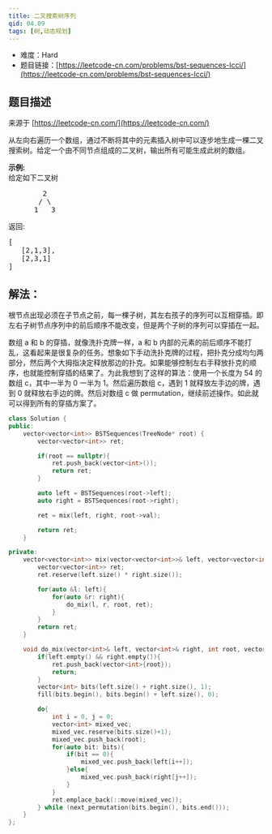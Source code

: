 ```yaml
---
title: 二叉搜索树序列
qid: 04.09
tags: [树,动态规划]
---
```



- 难度：Hard
- 题目链接：[https://leetcode-cn.com/problems/bst-sequences-lcci/](https://leetcode-cn.com/problems/bst-sequences-lcci/)


## 题目描述

来源于 [https://leetcode-cn.com/](https://leetcode-cn.com/)

<p>从左向右遍历一个数组，通过不断将其中的元素插入树中可以逐步地生成一棵二叉搜索树。给定一个由不同节点组成的二叉树，输出所有可能生成此树的数组。</p>

<p><strong>示例:</strong><br>
给定如下二叉树</p>

<pre>        2
       / \
      1   3
</pre>

<p>返回:</p>

<pre>[
   [2,1,3],
   [2,3,1]
]
</pre>


## 解法：

根节点出现必须在子节点之前，每一棵子树，其左右孩子的序列可以互相穿插。即左右子树节点序列中的前后顺序不能改变，但是两个子树的序列可以穿插在一起。

数组 a 和 b 的穿插，就像洗扑克牌一样，a 和 b 内部的元素的前后顺序不能打乱，这看起来是很复杂的任务。想象如下手动洗扑克牌的过程，把扑克分成均匀两部分，然后两个大拇指决定释放那边的扑克。如果能够控制左右手释放扑克的顺序，也就能控制穿插的结果了。为此我想到了这样的算法：使用一个长度为 54 的数组 c，其中一半为 0 一半为 1。然后遍历数组 c，遇到 1 就释放左手边的牌，遇到 0 就释放右手边的牌。然后对数组 c 做 permutation，继续前述操作。如此就可以得到所有的穿插方案了。


```c++
class Solution {
public:
    vector<vector<int>> BSTSequences(TreeNode* root) {
        vector<vector<int>> ret;

        if(root == nullptr){
            ret.push_back(vector<int>());
            return ret;
        }

        auto left = BSTSequences(root->left);
        auto right = BSTSequences(root->right);

        ret = mix(left, right, root->val);

        return ret;
    }

private:
    vector<vector<int>> mix(vector<vector<int>>& left, vector<vector<int>>& right, int root){
        vector<vector<int>> ret;
        ret.reserve(left.size() * right.size());

        for(auto &l: left){
            for(auto &r: right){
                do_mix(l, r, root, ret);
            }
        }
        return ret;
    }

    void do_mix(vector<int>& left, vector<int>& right, int root, vector<vector<int>>& ret){
        if(left.empty() && right.empty()){
            ret.push_back(vector<int>{root});
            return;    
        }
        vector<int> bits(left.size() + right.size(), 1);
        fill(bits.begin(), bits.begin() + left.size(), 0);

        do{
            int i = 0, j = 0;
            vector<int> mixed_vec;
            mixed_vec.reserve(bits.size()+1);
            mixed_vec.push_back(root);
            for(auto bit: bits){
                if(bit == 0){
                    mixed_vec.push_back(left[i++]);
                }else{
                    mixed_vec.push_back(right[j++]);
                }
            }
            ret.emplace_back(::move(mixed_vec));
        } while (next_permutation(bits.begin(), bits.end()));
    }
};
```